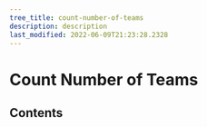 ```yaml
---
tree_title: count-number-of-teams
description: description
last_modified: 2022-06-09T21:23:28.2328
---
```


# Count Number of Teams

## Contents
